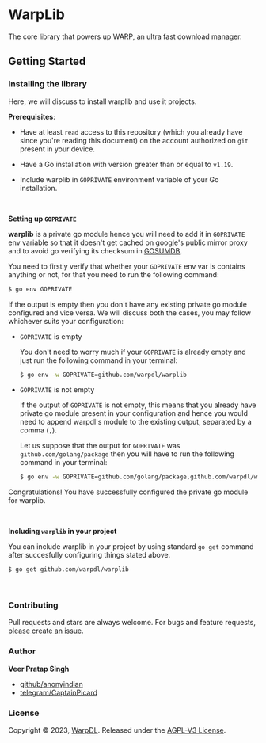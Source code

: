 # WarpLib

The core library that powers up WARP, an ultra fast download manager.

## Getting Started

### **Installing the library**
Here, we will discuss to install warplib and use it projects.

**Prerequisites**:

- Have at least `read` access to this repository (which you already have since you're reading this document) on the account authorized on `git` present in your device. 

- Have a Go installation with version greater than or equal to `v1.19`.

- Include warplib in `GOPRIVATE` environment variable of your Go installation.
<br>

**Setting up `GOPRIVATE`**

**warplib** is a private go module hence you will need to add it in `GOPRIVATE` env variable so that it doesn't get cached on google's public mirror proxy and to avoid go verifying its checksum in [GOSUMDB](sum.golang.org).

You need to firstly verify that whether your    `GOPRIVATE` env var is contains anything or not, for that you need to run the following command:
```sh
$ go env GOPRIVATE
``` 

If the output is empty then you don't have any existing private go module configured and vice versa. We will discuss both the cases, you may follow whichever suits your configuration: 

- `GOPRIVATE` is empty
    
    You don't need to worry much if your `GOPRIVATE` is already empty and just run the following command in your terminal:
    ```sh
    $ go env -w GOPRIVATE=github.com/warpdl/warplib
    ```
- `GOPRIVATE` is not empty
    
    If the output of `GOPRIVATE` is not empty, this means that you already have private go module present in your configuration and hence you would need to append warpdl's module to the existing output, separated by a comma (`,`).

    Let us suppose that the output for `GOPRIVATE` was `github.com/golang/package` then you will have to run the following command in your terminal:
    ```sh
    $ go env -w GOPRIVATE=github.com/golang/package,github.com/warpdl/warplib
    ```

Congratulations! You have successfully configured the private go module for warplib.

<br>

**Including `warplib` in your project**

You can include warplib in your project by using standard `go get` command after succesfully configuring things stated above. 
```sh
$ go get github.com/warpdl/warplib
```
<br>

### **Contributing**

Pull requests and stars are always welcome. For bugs and feature requests, [please create an issue](../../issues/new).

### **Author**

**Veer Pratap Singh**

* [github/anonyindian](https://github.com/anonyindian)
* [telegram/CaptainPicard](https://t.me/CaptainPicard)

### **License**

Copyright © 2023, [WarpDL](https://github.com/jonschlinkert).
Released under the [AGPL-V3 License](LICENSE).

